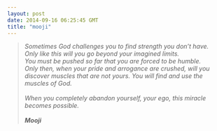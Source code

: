 ```yaml
---
layout: post
date: 2014-09-16 06:25:45 GMT
title: "mooji"
---
```

<blockquote>
<p><em>Sometimes God challenges you to find strength you don&rsquo;t have.</em><br /><em>Only like this will you go beyond your imagined limits.</em><br /><em>You must be pushed so far that you are forced to be humble.&nbsp;</em><br /><em>Only then, when your pride and arrogance are crushed, will you discover muscles that are not yours. You will find and use the muscles of God.&nbsp;</em><br /><span class="text_exposed_show"><br /><em>When you completely abandon yourself, your ego, this miracle becomes possible.</em><br /><br /><strong><em>Mooji</em></strong></span></p>
</blockquote>

